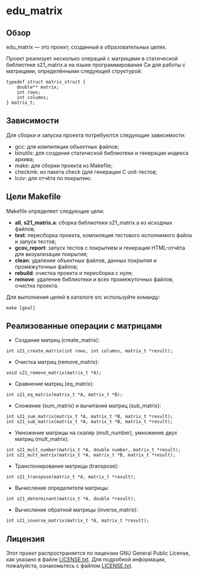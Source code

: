 # edu_matrix
## Обзор
edu_matrix — это проект, созданный в образовательных целях.

Проект реализует несколько операций с матрицами в статической библиотеке s21_matrix.a на языке программирования Си для работы с матрицами, определёнными следующей структурой:
```
typedef struct matrix_struct {
    double** matrix;
    int rows;
    int columns;
} matrix_t;
```

## Зависимости
Для сборки и запуска проекта потребуются следующие зависимости:
- gcc: для компиляции объектных файлов;
- binutils: для создания статической библиотеки и генерации индекса архива;
- make: для сборки проекта из Makefile;
- checkmk: из пакета check (для генерации C unit-тестов;
- lcov: для отчёта по покрытию.

## Цели Makefile
Makefile определяет следующие цели:
- **all**, **s21_matrix.a**: сборка библиотеки s21_matrix.a из исходных файлов;
- **test**: пересборка проекта, компиляция тестового исполнимого файла и запуск тестов;
- **gcov_report**: запуск тестов с покрытием и генерация HTML-отчёта для визуализации покрытия;
- **clean**: удаление объектных файлов, данных покрытия и промежуточных файлов;
- **rebuild**: очистка проекта и пересборка с нуля;
- **remove**: удаление библиотеки и всех промежуточных файлов, очистка проекта.

Для выполнения целей в каталоге src используйте команду:

```
make [goal]
```

## Реализованные операции с матрицами
- Создание матриц (create_matrix):
```
int s21_create_matrix(int rows, int columns, matrix_t *result);
```
- Очистка матриц (remove_matrix):
```
void s21_remove_matrix(matrix_t *A);
```
- Сравнение матриц (eq_matrix):
```
int s21_eq_matrix(matrix_t *A, matrix_t *B);
```
- Сложение (sum_matrix) и вычитание матриц (sub_matrix):
```
int s21_sum_matrix(matrix_t *A, matrix_t *B, matrix_t *result);
int s21_sub_matrix(matrix_t *A, matrix_t *B, matrix_t *result);
```
- Умножение матрицы на скаляр (mult_number), умножение двух матриц (mult_matrix):
```
int s21_mult_number(matrix_t *A, double number, matrix_t *result);
int s21_mult_matrix(matrix_t *A, matrix_t *B, matrix_t *result);
```
- Транспонирование матрицы (transpose):
```
int s21_transpose(matrix_t *A, matrix_t *result);
```
- Вычисление определителя матрицы:
```
int s21_determinant(matrix_t *A, double *result);
```
- Вычисление обратной матрицы (inverse_matrix):
```
int s21_inverse_matrix(matrix_t *A, matrix_t *result);
```

## Лицензия
Этот проект распространяется по лицензии GNU General Public License, как указано в файле [LICENSE.txt](./LICENSE.txt). Для подробной информации, пожалуйста, ознакомьтесь с файлом [LICENSE.txt](./LICENSE.txt).
